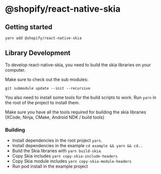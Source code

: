 # @shopify/react-native-skia

## Getting started

`yarn add @shopify/react-native-skia`

## Library Development

To develop react-native-skia, you need to build the skia libraries on your computer.

Make sure to check out the sub modules:

`git submodule update --init --recursive`

You also need to install some tools for the build scripts to work. Run `yarn` in the root of the project to install them.

Make sure you have all the tools required for building the skia libraries (XCode, Ninja, CMake, Android NDK / build tools)

### Building

- Install dependencies in the root project `yarn`.
- Install dependencies in the example `cd example && yarn && cd..`
- Build the Skia libraries with `yarn build-skia`.
- Copy Skia includes `yarn copy-skia-include-headers`
- Copy Skia module includes `yarn copy-skia-module-headers`
- Run pod install in the example project

